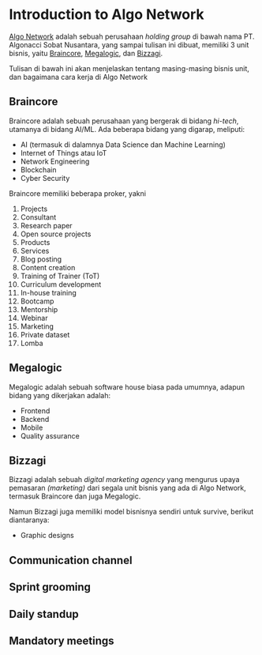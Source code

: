 # Introduction to Algo Network

[Algo Network](https://algonetwork.ic) adalah sebuah perusahaan <i>holding group</i> di bawah nama PT. Algonacci Sobat Nusantara, yang sampai tulisan ini dibuat, memiliki 3 unit bisnis, yaitu [Braincore](https://braincore.id), [Megalogic](https://megalogic.id), dan [Bizzagi](https://bizzagi.com).

Tulisan di bawah ini akan menjelaskan tentang masing-masing bisnis unit, dan bagaimana cara kerja di Algo Network

## Braincore

Braincore adalah sebuah perusahaan yang bergerak di bidang <i>hi-tech</i>, utamanya di bidang AI/ML. Ada beberapa bidang yang digarap, meliputi:

- AI (termasuk di dalamnya Data Science dan Machine Learning)
- Internet of Things atau IoT
- Network Engineering
- Blockchain
- Cyber Security

Braincore memiliki beberapa proker, yakni

1. Projects
2. Consultant
3. Research paper
4. Open source projects
5. Products
6. Services
7. Blog posting
8. Content creation
9. Training of Trainer (ToT)
10. Curriculum development
11. In-house training
12. Bootcamp
13. Mentorship
14. Webinar
15. Marketing
16. Private dataset
17. Lomba

## Megalogic

Megalogic adalah sebuah software house biasa pada umumnya, adapun bidang yang dikerjakan adalah:

- Frontend
- Backend
- Mobile
- Quality assurance

## Bizzagi

Bizzagi adalah sebuah <i>digital marketing agency</i> yang mengurus upaya pemasaran <i>(marketing)</i> dari segala unit bisnis yang ada di Algo Network, termasuk Braincore dan juga Megalogic.

Namun Bizzagi juga memiliki model bisnisnya sendiri untuk survive, berikut diantaranya:

- Graphic designs

## Communication channel

## Sprint grooming

## Daily standup

## Mandatory meetings
